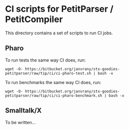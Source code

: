 # CI scripts for PetitParser / PetitCompiler

This directory contains a set of scripts to run CI jobs. 

## Pharo

To run tests the same way CI does, run:

    wget -O- https://bitbucket.org/janvrany/stx-goodies-petitparser/raw/tip/ci/ci-pharo-test.sh | bash -x

To run benchmarks the same way CI does, run:

    wget -O- https://bitbucket.org/janvrany/stx-goodies-petitparser/raw/tip/ci/ci-pharo-benchmark.sh | bash -x


## Smalltalk/X

To be written...

